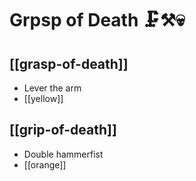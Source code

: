# Grpsp of Death 🗜️⚒️💀

## [[grasp-of-death]]

- Lever the arm
- [[yellow]]

## [[grip-of-death]]

- Double hammerfist
- [[orange]]
